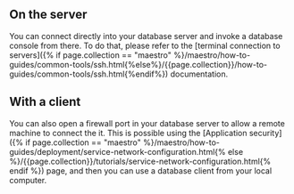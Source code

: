 ## On the server

You can connect directly into your database server and invoke a database console from there. To do that, please refer to the [terminal connection to servers]({% if page.collection == "maestro" %}/maestro/how-to-guides/common-tools/ssh.html{%else%}/{{page.collection}}/how-to-guides/common-tools/ssh.html{%endif%}) documentation.


## With a client

You can also open a firewall port in your database server to allow a remote machine to connect the it. This is possible using the [Application security]({% if page.collection == "maestro" %}/maestro/how-to-guides/deployment/service-network-configuration.html{% else %}/{{page.collection}}/tutorials/service-network-configuration.html{% endif %}) page, and then you can use a database client from your local computer.

